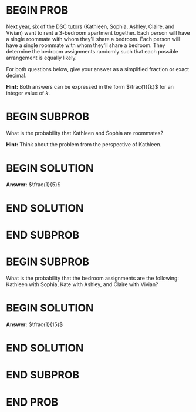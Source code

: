 # BEGIN PROB

Next year, six of the DSC tutors (Kathleen, Sophia, Ashley, Claire, and Vivian) want to rent a 3-bedroom apartment together. Each person will have a single roommate with whom they'll share a bedroom. Each person will have a single roommate with whom they'll share a bedroom. They determine the bedroom assignments randomly such that each possible arrangement is equally likely.

For both questions below, give your answer as a simplified fraction or exact decimal.

**Hint:** Both answers can be expressed in the form $\frac{1}{k}$ for an integer value of $k$.

# BEGIN SUBPROB

What is the probability that Kathleen and Sophia are roommates?

**Hint:** Think about the problem from the perspective of Kathleen.

# BEGIN SOLUTION

**Answer:** $\frac{1}{5}$

# END SOLUTION

# END SUBPROB

# BEGIN SUBPROB

What is the probability that the bedroom assignments are the following: Kathleen with Sophia, Kate with Ashley, and Claire with Vivian?

# BEGIN SOLUTION

**Answer:** $\frac{1}{15}$

# END SOLUTION

# END SUBPROB

# END PROB